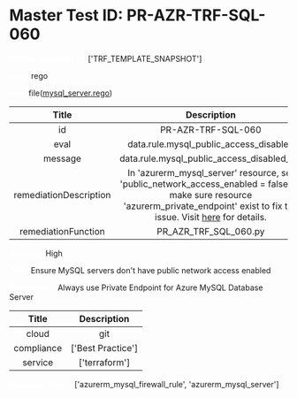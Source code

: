 



# Master Test ID: PR-AZR-TRF-SQL-060


***<font color="white">Master Snapshot Id:</font>*** ['TRF_TEMPLATE_SNAPSHOT']

***<font color="white">type:</font>*** rego

***<font color="white">rule:</font>*** file([mysql_server.rego])  
  
  
  
  

|Title|Description|
| :---: | :---: |
|id|PR-AZR-TRF-SQL-060|
|eval|data.rule.mysql_public_access_disabled|
|message|data.rule.mysql_public_access_disabled_err|
|remediationDescription|In 'azurerm_mysql_server' resource, set 'public_network_access_enabled = false' or make sure resource 'azurerm_private_endpoint' exist to fix the issue. Visit <a href='https://registry.terraform.io/providers/hashicorp/azurerm/latest/docs/resources/mysql_server#public_network_access_enabled' target='_blank'>here</a> for details.|
|remediationFunction|PR_AZR_TRF_SQL_060.py|


***<font color="white">Severity:</font>*** High

***<font color="white">Title:</font>*** Ensure MySQL servers don't have public network access enabled

***<font color="white">Description:</font>*** Always use Private Endpoint for Azure MySQL Database Server  
  
  

|Title|Description|
| :---: | :---: |
|cloud|git|
|compliance|['Best Practice']|
|service|['terraform']|


***<font color="white">Resource Types:</font>*** ['azurerm_mysql_firewall_rule', 'azurerm_mysql_server']


[mysql_server.rego]: https://github.com/prancer-io/prancer-compliance-test/tree/master/azure/terraform/mysql_server.rego
